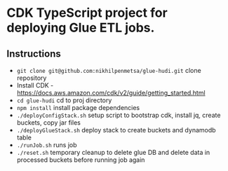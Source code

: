 # CDK TypeScript project for deploying Glue ETL jobs.

## Instructions
 * `git clone git@github.com:nikhilpenmetsa/glue-hudi.git`  clone repository
 * Install CDK - https://docs.aws.amazon.com/cdk/v2/guide/getting_started.html
 * `cd glue-hudi`   cd to proj directory
 * `npm install`    install package dependencies
 * `./deployConfigStack.sh`  setup script to bootstrap cdk, install jq, create buckets, copy jar files
 * `./deployGlueStack.sh` deploy stack to create buckets and dynamodb table
 * `./runJob.sh` runs job
 * `./reset.sh` temporary cleanup to delete glue DB and delete data in processed buckets before running job again


